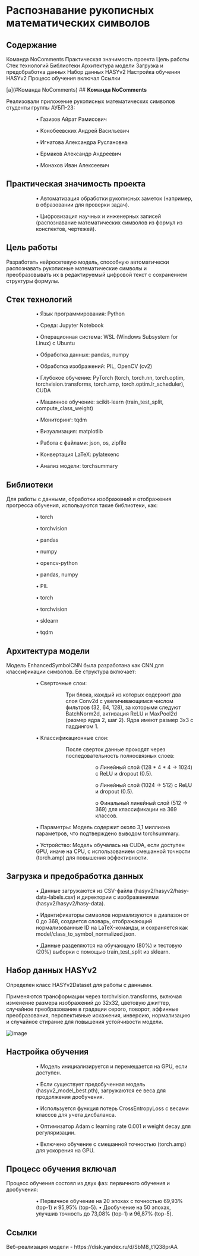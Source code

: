# **Распознавание рукописных математических символов**

## **Содержание**

<a name="Команда_NoComments">Команда NoComments</a>
<a name="Практическая_значимость проекта">Практическая значимость проекта</a>
<a name="Цель_работы">Цель работы</a>
<a name="Стек_технологий">Стек технологий</a>
<a name="Библиотеки">Библиотеки</a>
<a name="Архитектура модели">Архитектура модели</a>
<a name="Загрузка и предобработка данных">Загрузка и предобработка данных</a>
<a name="Набор данных">Набор данных HASYv2</a>
<a name="Настройка обучения HASYv2">Настройка обучения HASYv2</a>
<a name="Процесс обучения включал">Процесс обучения включал</a>
<a name="Ссылки">Ссылки</a>

[a](#Команда NoComments) ## **Команда NoComments**

<p>Реализовали приложение рукописных математических символов студенты группы АУБП-23:</p>
<dl><dd><dl><dd>
<p>•	Газизов Айрат Рамисович</p>
<p>•	Конобеевских Андрей Васильевич</p>
<p>•	Игнатова Александра Руслановна</p>
<p>•	Ермаков Александр Андреевич</p>
<p>•	Монахов Иван Алексеевич</p>
</dd></dl></dd></dl>

## **Практическая значимость проекта**
<dl><dd><dl><dd>
<p>•	Автоматизация обработки рукописных заметок (например, в образовании для проверки задач).</p>
<p>•	Цифровизация научных и инженерных записей (распознавание математических символов из формул из конспектов, чертежей).</p>
</dd></dl></dd></dl>

## **Цель работы**

<p>Разработать нейросетевую модель, способную автоматически распознавать рукописные математические символы и
преобразовывать их в редактируемый цифровой текст с сохранением структуры формулы.</p>

## **Стек технологий**

<dl><dd><dl><dd>
<p>•	Язык программирования: Python</p>
<p>•	Среда: Jupyter Notebook</p>
<p>•	Операционная система: WSL (Windows Subsystem for Linux) с Ubuntu</p>
<p>•	Обработка данных: pandas, numpy</p>
<p>•	Обработка изображений: PIL, OpenCV (cv2)</p>
<p>•	Глубокое обучение: PyTorch (torch, torch.nn, torch.optim, torchvision.transforms, torch.amp, torch.optim.lr_scheduler), CUDA</p>
<p>•	Машинное обучение: scikit-learn (train_test_split, compute_class_weight)</p>
<p>•	Мониторинг: tqdm</p>
<p>•	Визуализация: matplotlib</p>
<p>•	Работа с файлами: json, os, zipfile</p>
<p>•	Конвертация LaTeX: pylatexenc</p>
<p>•	Анализ модели: torchsummary</p>
</dd></dl></dd></dl>

## **Библиотеки**

<p>Для работы с данными, обработки изображений и отображения прогресса обучения, используются такие библиотеки, как:</p>

<dl><dd><dl><dd>
<p>•	torch</p>
<p>•	torchvision</p>
<p>•	pandas</p>
<p>•	numpy</p>
<p>•	opencv-python</p>
<p>•	pandas, numpy</p>
<p>•	PIL</p>
<p>•	torch</p>
<p>•	torchvision</p>
<p>•	sklearn</p>
<p>•	tqdm</p>
</dd></dl></dd></dl>

## **Архитектура модели**

<p>Модель EnhancedSymbolCNN была разработана как CNN для классификации символов. Ее структура включает:</p>
  <dl><dd><dl><dd>
  <p>•	Сверточные слои:</p>
      <dl><dd><dl><dd>
      <p>Три блока, каждый из которых содержит два слоя Conv2d с увеличивающимся числом фильтров (32, 64, 128), за которыми следуют BatchNorm2d, активация ReLU и MaxPool2d 
      (размер ядра     2, шаг 2). Ядра имеют размер 3x3 с паддингом 1.</p>
      </dd></dl></dd></dl>
  <p>•	Классификационные слои:</p>
    <dl><dd><dl><dd>
     <p>После сверток данные проходят через последовательность полносвязных слоев:</p>
      <dl><dd><dl><dd>
        <p>o	Линейный слой (128 * 4 * 4 → 1024) с ReLU и dropout (0.5).</p>
        <p>o	Линейный слой (1024 → 512) с ReLU и dropout (0.5).</p>
        <p>o	Финальный линейный слой (512 → 369) для классификации на 369 классов.</p>
        </dd></dl></dd></dl>
      </dd></dl></dd></dl>
  <p>•	Параметры: Модель содержит около 3,1 миллиона параметров, что подтверждено выводом torchsummary.</p>
  <p>•	Устройство: Модель обучалась на CUDA, если доступен GPU, иначе на CPU, с использованием смешанной точности (torch.amp) для повышения эффективности.</p>
  </dd></dl></dd></dl>

## **Загрузка и предобработка данных**

<dl><dd><dl><dd>
<p>•  Данные загружаются из CSV-файла (hasyv2/hasyv2/hasy-data-labels.csv) и директории с изображениями (hasyv2/hasyv2/hasy-data).</p>
<p>•  Идентификаторы символов нормализуются в диапазон от 0 до 368, создается словарь, отображающий нормализованные ID на LaTeX-команды, и сохраняется как model/class_to_symbol_normalized.json.</p>
<p>•  Данные разделяются на обучающую (80%) и тестовую (20%) выборки с помощью train_test_split из sklearn.</p>
</dd></dl></dd></dl>

## **Набор данных HASYv2**

<p>Определен класс HASYv2Dataset для работы с данными.</p>
<p>Применяются трансформации через torchvision.transforms, включая изменение размера изображений до 32x32, цветовую джиттер, случайное преобразование в градации серого, поворот, аффинные преобразования, перспективные искажения, инверсию, нормализацию и случайное стирание для повышения устойчивости модели.</p>

![image](https://github.com/user-attachments/assets/fa98c642-5433-4181-8335-01b93ce8e07e)


## **Настройка обучения**

<dl><dd><dl><dd>
<p>•  Модель инициализируется и перемещается на GPU, если доступен.</p>
<p>•  Если существует предобученная модель (hasyv2_model_best.pth), загружаются ее веса для продолжения дообучения.</p>
<p>•  Используется функция потерь CrossEntropyLoss с весами классов для учета дисбаланса.</p>
<p>•  Оптимизатор Adam с learning rate 0.001 и weight decay для регуляризации.</p>
<p>•  Включено обучение с смешанной точностью (torch.amp) для ускорения на GPU.</p>
</dd></dl></dd></dl>

## **Процесс обучения включал**

<p>Процесс обучения состоял из двух фаз: первичного обучения и дообучения:</p>

<dl><dd><dl><dd>
•  Первичное обучение на 20 эпохах с точностью 69,93% (top-1) и 95,95% (top-5).
•  Дообучение на 50 эпохах, улучшив точность до 73,08% (top-1) и 96,87% (top-5).
</dd></dl></dd></dl>

## **Ссылки**
<p>Веб-реализация модели - https://disk.yandex.ru/d/SbM8_t1Q38prAA</p>
